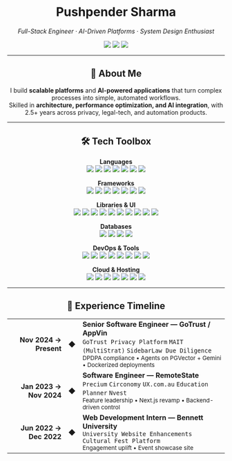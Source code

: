 <div align="center">
  <h1>Pushpender Sharma</h1>
  <p><em>Full-Stack Engineer · AI-Driven Platforms · System Design Enthusiast</em></p>
  
  <a href="https://linkedin.com/in/pushpendersharma"><img src="https://img.shields.io/badge/LinkedIn-Connect-blue?style=flat&logo=linkedin"></a>
  <a href="https://pushpender-portfolio.web.app/"><img src="https://img.shields.io/badge/Portfolio-Visit-orange?style=flat&logo=firefox"></a>
  <a href="mailto:pushpendersharma69@outlook.in"><img src="https://img.shields.io/badge/Email-Contact-red?style=flat&logo=gmail"></a>
</div>

---

<div align="center">

## 🧠 About Me
I build **scalable platforms** and **AI-powered applications** that turn complex processes into simple, automated workflows.  
Skilled in **architecture, performance optimization, and AI integration**, with 2.5+ years across privacy, legal-tech, and automation products.

---

## 🛠 Tech Toolbox

**Languages**  
<img src="https://img.shields.io/badge/JavaScript-F7DF1E?style=for-the-badge&logo=javascript&logoColor=black">
<img src="https://img.shields.io/badge/TypeScript-007ACC?style=for-the-badge&logo=typescript&logoColor=white">
<img src="https://img.shields.io/badge/Python-3776AB?style=for-the-badge&logo=python&logoColor=white">
<img src="https://img.shields.io/badge/C++-00599C?style=for-the-badge&logo=cplusplus&logoColor=white">
<img src="https://img.shields.io/badge/Go-00ADD8?style=for-the-badge&logo=go&logoColor=white">
<img src="https://img.shields.io/badge/HTML5-E34F26?style=for-the-badge&logo=html5&logoColor=white">
<img src="https://img.shields.io/badge/CSS3-1572B6?style=for-the-badge&logo=css3&logoColor=white">

**Frameworks**  
<img src="https://img.shields.io/badge/Next.js-000000?style=for-the-badge&logo=nextdotjs&logoColor=white">
<img src="https://img.shields.io/badge/React-61DAFB?style=for-the-badge&logo=react&logoColor=black">
<img src="https://img.shields.io/badge/Angular-DD0031?style=for-the-badge&logo=angular&logoColor=white">
<img src="https://img.shields.io/badge/Node.js-339933?style=for-the-badge&logo=nodedotjs&logoColor=white">
<img src="https://img.shields.io/badge/NestJS-E0234E?style=for-the-badge&logo=nestjs&logoColor=white">
<img src="https://img.shields.io/badge/FastAPI-009688?style=for-the-badge&logo=fastapi&logoColor=white">
<img src="https://img.shields.io/badge/Express.js-000000?style=for-the-badge&logo=express&logoColor=white">

**Libraries & UI**  
<img src="https://img.shields.io/badge/Redux-764ABC?style=for-the-badge&logo=redux&logoColor=white">
<img src="https://img.shields.io/badge/Zustand-0F172A?style=for-the-badge">
<img src="https://img.shields.io/badge/Axios-5A29E4?style=for-the-badge&logo=axios&logoColor=white">
<img src="https://img.shields.io/badge/TanStack-FF4154?style=for-the-badge">
<img src="https://img.shields.io/badge/Tailwind_CSS-38B2AC?style=for-the-badge&logo=tailwind-css&logoColor=white">
<img src="https://img.shields.io/badge/Bootstrap-7952B3?style=for-the-badge&logo=bootstrap&logoColor=white">
<img src="https://img.shields.io/badge/Chart.js-FF6384?style=for-the-badge&logo=chartdotjs&logoColor=white">
<img src="https://img.shields.io/badge/Recharts-FFBB28?style=for-the-badge">
<img src="https://img.shields.io/badge/MUI-007FFF?style=for-the-badge&logo=mui&logoColor=white">
<img src="https://img.shields.io/badge/Shadcn-0F172A?style=for-the-badge">

**Databases**  
<img src="https://img.shields.io/badge/PostgreSQL-4169E1?style=for-the-badge&logo=postgresql&logoColor=white">
<img src="https://img.shields.io/badge/MySQL-4479A1?style=for-the-badge&logo=mysql&logoColor=white">
<img src="https://img.shields.io/badge/MongoDB-47A248?style=for-the-badge&logo=mongodb&logoColor=white">
<img src="https://img.shields.io/badge/SQLite-003B57?style=for-the-badge&logo=sqlite&logoColor=white">

**DevOps & Tools**  
<img src="https://img.shields.io/badge/Git-F05032?style=for-the-badge&logo=git&logoColor=white">
<img src="https://img.shields.io/badge/Docker-2496ED?style=for-the-badge&logo=docker&logoColor=white">
<img src="https://img.shields.io/badge/Nginx-009639?style=for-the-badge&logo=nginx&logoColor=white">
<img src="https://img.shields.io/badge/Caddy-00C4B3?style=for-the-badge">
<img src="https://img.shields.io/badge/NPM-CB3837?style=for-the-badge&logo=npm&logoColor=white">
<img src="https://img.shields.io/badge/PNPM-F69220?style=for-the-badge">
<img src="https://img.shields.io/badge/UV-000000?style=for-the-badge">
<img src="https://img.shields.io/badge/PIP-3776AB?style=for-the-badge&logo=python&logoColor=white">

**Cloud & Hosting**  
<img src="https://img.shields.io/badge/Firebase-FFCA28?style=for-the-badge&logo=firebase&logoColor=black">
<img src="https://img.shields.io/badge/Vercel-000000?style=for-the-badge&logo=vercel&logoColor=white">
<img src="https://img.shields.io/badge/Netlify-00C7B7?style=for-the-badge&logo=netlify&logoColor=white">
<img src="https://img.shields.io/badge/Hostinger-6743DB?style=for-the-badge">
<img src="https://img.shields.io/badge/Heroku-430098?style=for-the-badge&logo=heroku&logoColor=white">
<img src="https://img.shields.io/badge/Render-46E3B7?style=for-the-badge">
<img src="https://img.shields.io/badge/Railway-0B0D0E?style=for-the-badge">

---

## 💼 Experience Timeline

<table>
  <tr>
    <td align="right"><b>Nov 2024 → Present</b></td>
    <td align="center">◆</td>
    <td align="left">
      <b>Senior Software Engineer — GoTrust / AppVin</b><br/>
      <nobr><code>GoTrust Privacy Platform</code></nobr>
      <nobr><code>MAIT (MultiStrat)</code></nobr>
      <nobr><code>SidebarLaw Due Diligence</code></nobr>
      <br/>
      <sub>DPDPA compliance • Agents on PGVector + Gemini • Dockerized deployments</sub>
    </td>
  </tr>
  <tr>
    <td align="right"><b>Jan 2023 → Nov 2024</b></td>
    <td align="center">◆</td>
    <td align="left">
      <b>Software Engineer — RemoteState</b><br/>
      <nobr><code>Precium</code></nobr>
      <nobr><code>Circonomy</code></nobr>
      <nobr><code>UX.com.au</code></nobr>
      <nobr><code>Education Planner</code></nobr>
      <nobr><code>Nvest</code></nobr><br/>
      <sub>Feature leadership • Next.js revamp • Backend-driven control</sub>
    </td>
  </tr>
  <tr>
    <td align="right"><b>Jun 2022 → Dec 2022</b></td>
    <td align="center">◆</td>
    <td align="left">
      <b>Web Development Intern — Bennett University</b><br/>
      <nobr><code>University Website Enhancements</code></nobr>
      <nobr><code>Cultural Fest Platform</code></nobr><br/>
      <sub>Engagement uplift • Event showcase site</sub>
    </td>
  </tr>
</table>

</div>
